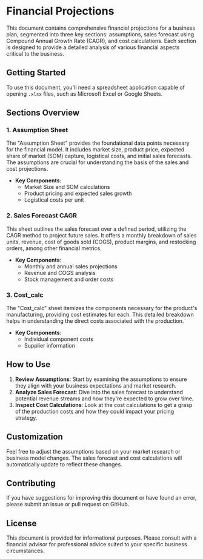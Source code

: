 # Financial Projections

This document contains comprehensive financial projections for a business plan, segmented into three key sections: assumptions, sales forecast using Compound Annual Growth Rate (CAGR), and cost calculations. Each section is designed to provide a detailed analysis of various financial aspects critical to the business.

## Getting Started

To use this document, you'll need a spreadsheet application capable of opening `.xlsx` files, such as Microsoft Excel or Google Sheets.

## Sections Overview

### 1. Assumption Sheet

The "Assumption Sheet" provides the foundational data points necessary for the financial model. It includes market size, product price, expected share of market (SOM) capture, logistical costs, and initial sales forecasts. The assumptions are crucial for understanding the basis of the sales and cost projections.

- **Key Components**:
  - Market Size and SOM calculations
  - Product pricing and expected sales growth
  - Logistical costs per unit

### 2. Sales Forecast CAGR

This sheet outlines the sales forecast over a defined period, utilizing the CAGR method to project future sales. It offers a monthly breakdown of sales units, revenue, cost of goods sold (COGS), product margins, and restocking orders, among other financial metrics.

- **Key Components**:
  - Monthly and annual sales projections
  - Revenue and COGS analysis
  - Stock management and order costs

### 3. Cost_calc

The "Cost_calc" sheet itemizes the components necessary for the product's manufacturing, providing cost estimates for each. This detailed breakdown helps in understanding the direct costs associated with the production.

- **Key Components**:
  - Individual component costs
  - Supplier information

## How to Use

1. **Review Assumptions**: Start by examining the assumptions to ensure they align with your business expectations and market research.
2. **Analyze Sales Forecast**: Dive into the sales forecast to understand potential revenue streams and how they're expected to grow over time.
3. **Inspect Cost Calculations**: Look at the cost calculations to get a grasp of the production costs and how they could impact your pricing strategy.

## Customization

Feel free to adjust the assumptions based on your market research or business model changes. The sales forecast and cost calculations will automatically update to reflect these changes.

## Contributing

If you have suggestions for improving this document or have found an error, please submit an issue or pull request on GitHub.

## License

This document is provided for informational purposes. Please consult with a financial advisor for professional advice suited to your specific business circumstances.

